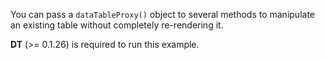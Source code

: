 You can pass a `dataTableProxy()` object to several methods to manipulate an
existing table without completely re-rendering it.

**DT** (>= 0.1.26) is required to run this example.
